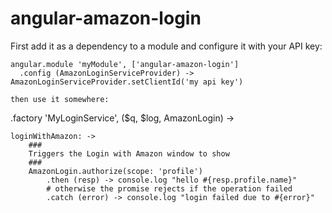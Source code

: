 angular-amazon-login
====================
First add it as a dependency to a module and configure it with your API key:
```
angular.module 'myModule', ['angular-amazon-login']
  .config (AmazonLoginServiceProvider) -> AmazonLoginServiceProvider.setClientId('my api key')
```

```
then use it somewhere:

```
.factory 'MyLoginService', ($q, $log, AmazonLogin) ->

	loginWithAmazon: ->
		###
		Triggers the Login with Amazon window to show
		###
		AmazonLogin.authorize(scope: 'profile')
			.then (resp) -> console.log "hello #{resp.profile.name}"
			# otherwise the promise rejects if the operation failed
			.catch (error) -> console.log "login failed due to #{error}"
	
```
